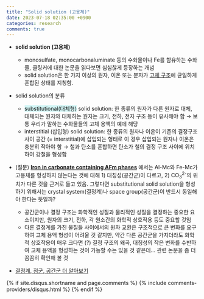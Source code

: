 ```yaml
---
title: "Solid solution (고용체)"
date: 2023-07-18 02:35:00 +0900
categories: research
comments: true
---
```


- **solid solution (고용체)**
	- monosulfate, monocarbonaluminate 등의 수화물이나 Fe를 함유하는 수화물, 클링커에 대한 논문을 읽다보면 심심찮게 등장하는 개념
	- solid solution은 한 가지 이상의 원자, 이온 또는 분자가 <u>고체 구조</u>에 균일하게 혼합된 상태를 지칭함. 
- solid solution의 분류
	- <span style="background:rgba(173, 239, 239, 0.55)">substitutional(대체형)</span> solid solution: 한 종류의 원자가 다른 원자로 대체, 대체되는 원자와 대체하는 원자는 크기, 전하, 전자 구조 등이 유사해야 함 → 보통 우리가 말하는 수화물들의 고체 용액의 예에 해당
	- interstitial (삽입형) solid solution: 한 종류의 원자나 이온이 기존의 결정구조 사이 공간 (= interstitial)에 삽입되는 형태로 이 경우 삽입되는 원자나 이온은 충분히 작아야 함 → 철과 탄소를 혼합하면 탄소가 철의 결정 구조 사이에 위치하여 강철을 형성함

- (질문) [**Iron in carbonate containing AFm phases**](/2023/07/18/Iron-in-carbonate-containing-AFm-phases.md) 에서는 Al-Mc와 Fe-Mc가 고용체를 형성하지 않는다는 것에 대해 1) 대칭성(공간군)이 다르고, 2) CO<sub>3</sub><sup>2-</sup>의 위치가 다른 것을 근거로 들고 있음. 그렇다면 substitutional solid solution을 형성하기 위해서는 crystal system(결정계)나 space group(공간군)이 반드시 동일해야 한다는 뜻일까?
	- 공간군이나 결정 구조는 화학적인 성질과 물리적인 성질을 결정하는 중요한 요소이지만, 원자의 크기, 전하, 각 원소간의 화학적 상호작용 등도 중요할 것임
	- 다른 결정계를 가진 물질들 사이에서의 원자 교환은 구조적으로 큰 변화를 요구하여 고체 용액 형성이 어려울 것 같지만, 약간 다른 공간군을 가지더라도 화학적 상호작용이 매우 크다면 (?) 결정 구조의 왜곡, 대칭성의 작은 변화를 수반하여 고체 용액을 형성하는 것이 가능할 수는 있을 것 같은데... 관련 논문을 좀 더 꼼꼼히 확인해 볼 것

- [결정계, 점군, 공간군 더 알아보기](/2023/07/18/crystal.md)

{% if site.disqus.shortname and page.comments %}
  {% include comments-providers/disqus.html %}
{% endif %}
